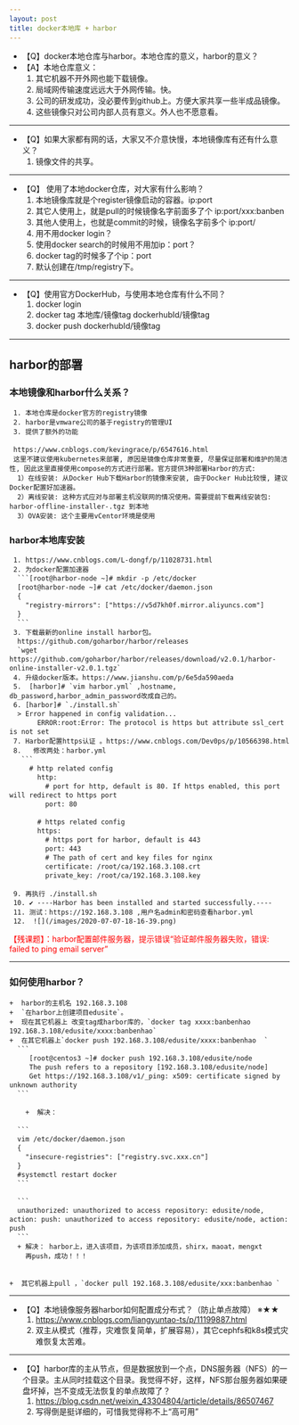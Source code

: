 ```yaml
---
layout: post
title: docker本地库 + harbor
---
```


+ 【Q】docker本地仓库与harbor。本地仓库的意义，harbor的意义？
+ 【A】本地仓库意义：
     1. 其它机器不开外网也能下载镜像。
     2. 局域网传输速度远远大于外网传输。快。
     3. 公司的研发成功，没必要传到github上。方便大家共享一些半成品镜像。
     4. 这些镜像只对公司内部人员有意义。外人也不愿意看。

---
+ 【Q】如果大家都有网的话，大家又不介意快慢，本地镜像库有还有什么意义？
     1. 镜像文件的共享。     

---

+ 【Q】 使用了本地docker仓库，对大家有什么影响？
     1. 本地镜像库就是个register镜像启动的容器。ip:port
     2. 其它人使用上，就是pull的时候镜像名字前面多了个 ip:port/xxx:banben
     3. 其他人使用上，也就是commit的时候，镜像名字前多个 ip:port/
     4. 用不用docker login？
     5. 使用docker search的时候用不用加ip：port？
     6. docker tag的时候多了个ip：port
     7. 默认创建在/tmp/registry下。


---
+ 【Q】使用官方DockerHub，与使用本地仓库有什么不同？
     1. docker login
     2. docker tag 本地库/镜像tag  dockerhubId/镜像tag
     3. docker push dockerhubId/镜像tag 

---

## harbor的部署
###  本地镜像和harbor什么关系？
     1. 本地仓库是docker官方的registry镜像
     2. harbor是vmware公司的基于registry的管理UI
     3. 提供了额外的功能  

     https://www.cnblogs.com/kevingrace/p/6547616.html
     这里不建议使用kubernetes来部署, 原因是镜像仓库非常重要, 尽量保证部署和维护的简洁性, 因此这里直接使用compose的方式进行部署。官方提供3种部署Harbor的方式:
      1）在线安装: 从Docker Hub下载Harbor的镜像来安装, 由于Docker Hub比较慢, 建议Docker配置好加速器。
      2）离线安装: 这种方式应对与部署主机没联网的情况使用。需要提前下载离线安装包: harbor-offline-installer-.tgz 到本地
      3）OVA安装: 这个主要用vCentor环境是使用
      

### harbor本地库安装
     1. https://www.cnblogs.com/L-dongf/p/11028731.html
     2. 为docker配置加速器
      ```[root@harbor-node ~]# mkdir -p /etc/docker
      [root@harbor-node ~]# cat /etc/docker/daemon.json
      {
        "registry-mirrors": ["https://v5d7kh0f.mirror.aliyuncs.com"]
      }
      ```
     3. 下载最新的online install harbor包。
      https://github.com/goharbor/harbor/releases  
      `wget  https://github.com/goharbor/harbor/releases/download/v2.0.1/harbor-online-installer-v2.0.1.tgz`
     4. 升级docker版本。https://www.jianshu.com/p/6e5da590aeda
     5.  [harbor]# `vim harbor.yml` ,hostname, db_password,harbor_admin_password改成自己的。
     6. [harbor]# `./install.sh`
      > Error happened in config validation...
           ERROR:root:Error: The protocol is https but attribute ssl_cert is not set
     7. Harbor配置https认证 。https://www.cnblogs.com/Dev0ps/p/10566398.html
     8.   修改两处：harbor.yml
       ```
         # http related config
           http:
             # port for http, default is 80. If https enabled, this port will redirect to https port
             port: 80

           # https related config
           https:
             # https port for harbor, default is 443
             port: 443
             # The path of cert and key files for nginx
             certificate: /root/ca/192.168.3.108.crt
             private_key: /root/ca/192.168.3.108.key
      
     9. 再执行 ./install.sh
     10. ✔ ----Harbor has been installed and started successfully.----
     11. 测试：https://192.168.3.108 ,用户名admin和密码查看harbor.yml
     12.  ![](/images/2020-07-07-18-16-39.png)
   <font color=red>【残课题】：harbor配置邮件服务器，提示错误“验证邮件服务器失败，错误: failed to ping email server”</font>

---
### 如何使用harbor？
    +  harbor的主机名 192.168.3.108  
    +  `在harbor上创建项目edusite`。
    +  现在其它机器上 改变tag成harbor库的，`docker tag xxxx:banbenhao 192.168.3.108/edusite/xxxx:banbenhao`
    +  在其它机器上`docker push 192.168.3.108/edusite/xxxx:banbenhao  `
      ```
         [root@centos3 ~]# docker push 192.168.3.108/edusite/node
         The push refers to a repository [192.168.3.108/edusite/node]
         Get https://192.168.3.108/v1/_ping: x509: certificate signed by unknown authority
      ```

        +  解决：

      ```
      vim /etc/docker/daemon.json
      { 
        "insecure-registries": ["registry.svc.xxx.cn"]
      }
      #systemctl restart docker
      ```
      
      ```
      unauthorized: unauthorized to access repository: edusite/node, action: push: unauthorized to access repository: edusite/node, action: push
      ```
      + 解决： harbor上，进入该项目，为该项目添加成员，shirx，maoat，mengxt
        再push，成功！！！ 


    +  其它机器上pull ，`docker pull 192.168.3.108/edusite/xxx:banbenhao `

---
+ 【Q】本地镜像服务器harbor如何配置成分布式？（防止单点故障） ※★★
     1. https://www.cnblogs.com/liangyuntao-ts/p/11199887.html
     2. 双主从模式（推荐，灾难恢复简单，扩展容易），其它cephfs和k8s模式灾难恢复太苦难。

---
+ 【Q】harbor库的主从节点，但是数据放到一个点，DNS服务器（NFS）的一个目录。主从同时挂载这个目录。我觉得不好，这样，NFS那台服务器如果硬盘坏掉，岂不变成无法恢复的单点故障了？
     1. https://blog.csdn.net/weixin_43304804/article/details/86507467
     2. 写得倒是挺详细的，可惜我觉得称不上“高可用” 
